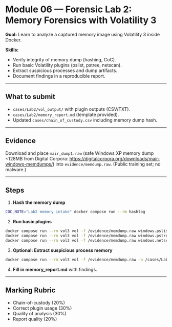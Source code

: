 # Module 06 — Forensic Lab 2: Memory Forensics with Volatility 3

**Goal:** Learn to analyze a captured memory image using Volatility 3 inside Docker.

**Skills:**  
- Verify integrity of memory dump (hashing, CoC).  
- Run basic Volatility plugins (pslist, pstree, netscan).  
- Extract suspicious processes and dump artifacts.  
- Document findings in a reproducible report.

---

## What to submit
- `cases/Lab2/vol_output/` with plugin outputs (CSV/TXT).  
- `cases/Lab2/memory_report.md` (template provided).  
- Updated `cases/chain_of_custody.csv` including memory dump hash.

---

## Evidence
Download and place `mair_dump1.raw` (safe Windows XP memory dump ~128MB from Digital Corpora: https://digitalcorpora.org/downloads/mair-windows-memdumps/) into `evidence/memdump.raw`. (Public training set; no malware.)

---

## Steps
1. **Hash the memory dump**
```bash
COC_NOTE="Lab2 memory intake" docker compose run --rm hashlog
```

2. **Run basic plugins**
```bash
docker compose run --rm vol3 vol -f /evidence/memdump.raw windows.pslist.PsList > cases/Lab2/vol_output/pslist.txt
docker compose run --rm vol3 vol -f /evidence/memdump.raw windows.pstree.PsTree > cases/Lab2/vol_output/pstree.txt
docker compose run --rm vol3 vol -f /evidence/memdump.raw windows.netscan.NetScan > cases/Lab2/vol_output/netscan.txt
```

3. **Optional: Extract suspicious process memory**
```bash
docker compose run --rm vol3 vol -f /evidence/memdump.raw -o /cases/Lab2/vol_output windows.memmap.Memmap --pid <pid>
```

4. **Fill in memory_report.md** with findings.

---

## Marking Rubric
- Chain-of-custody (20%)  
- Correct plugin usage (30%)  
- Quality of analysis (30%)  
- Report quality (20%)
